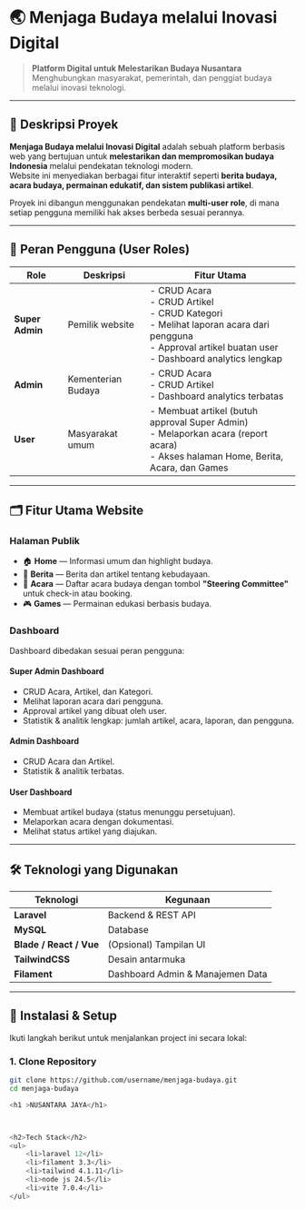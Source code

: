 # 🌏 Menjaga Budaya melalui Inovasi Digital  
> **Platform Digital untuk Melestarikan Budaya Nusantara**  
> Menghubungkan masyarakat, pemerintah, dan penggiat budaya melalui inovasi teknologi.

---

## 📌 Deskripsi Proyek
**Menjaga Budaya melalui Inovasi Digital** adalah sebuah platform berbasis web yang bertujuan untuk **melestarikan dan mempromosikan budaya Indonesia** melalui pendekatan teknologi modern.  
Website ini menyediakan berbagai fitur interaktif seperti **berita budaya, acara budaya, permainan edukatif, dan sistem publikasi artikel**.

Proyek ini dibangun menggunakan pendekatan **multi-user role**, di mana setiap pengguna memiliki hak akses berbeda sesuai perannya.

---

## 👥 Peran Pengguna (User Roles)

| Role        | Deskripsi | Fitur Utama |
|------------|-----------|-------------|
| **Super Admin** | Pemilik website | - CRUD Acara <br> - CRUD Artikel <br> - CRUD Kategori <br> - Melihat laporan acara dari pengguna <br> - Approval artikel buatan user <br> - Dashboard analytics lengkap |
| **Admin** | Kementerian Budaya | - CRUD Acara <br> - CRUD Artikel <br> - Dashboard analytics terbatas |
| **User** | Masyarakat umum | - Membuat artikel (butuh approval Super Admin) <br> - Melaporkan acara (report acara) <br> - Akses halaman Home, Berita, Acara, dan Games |

---

## 🗂️ Fitur Utama Website

### **Halaman Publik**
- 🏠 **Home** — Informasi umum dan highlight budaya.
- 📰 **Berita** — Berita dan artikel tentang kebudayaan.
- 🎉 **Acara** — Daftar acara budaya dengan tombol **"Steering Committee"** untuk check-in atau booking.
- 🎮 **Games** — Permainan edukasi berbasis budaya.

### **Dashboard**
Dashboard dibedakan sesuai peran pengguna:

#### **Super Admin Dashboard**
- CRUD Acara, Artikel, dan Kategori.
- Melihat laporan acara dari pengguna.
- Approval artikel yang dibuat oleh user.
- Statistik & analitik lengkap: jumlah artikel, acara, laporan, dan pengguna.

#### **Admin Dashboard**
- CRUD Acara dan Artikel.
- Statistik & analitik terbatas.

#### **User Dashboard**
- Membuat artikel budaya (status menunggu persetujuan).
- Melaporkan acara dengan dokumentasi.
- Melihat status artikel yang diajukan.

---

## 🛠️ Teknologi yang Digunakan

| **Teknologi**    | **Kegunaan**                 |
|------------------|-------------------------------|
| **Laravel**      | Backend & REST API            |
| **MySQL**        | Database                      |
| **Blade / React / Vue** | (Opsional) Tampilan UI             |
| **TailwindCSS**  | Desain antarmuka              |
| **Filament**     | Dashboard Admin & Manajemen Data |

---

## 🚀 Instalasi & Setup

Ikuti langkah berikut untuk menjalankan project ini secara lokal:

### **1. Clone Repository**
```bash
git clone https://github.com/username/menjaga-budaya.git
cd menjaga-budaya

<h1 >NUSANTARA JAYA</h1>



<h2>Tech Stack</h2>
<ul>
    <li>laravel 12</li>
    <li>filament 3.3</li>
    <li>tailwind 4.1.11</li>
    <li>node js 24.5</li>
    <li>vite 7.0.4</li>
</ul>
